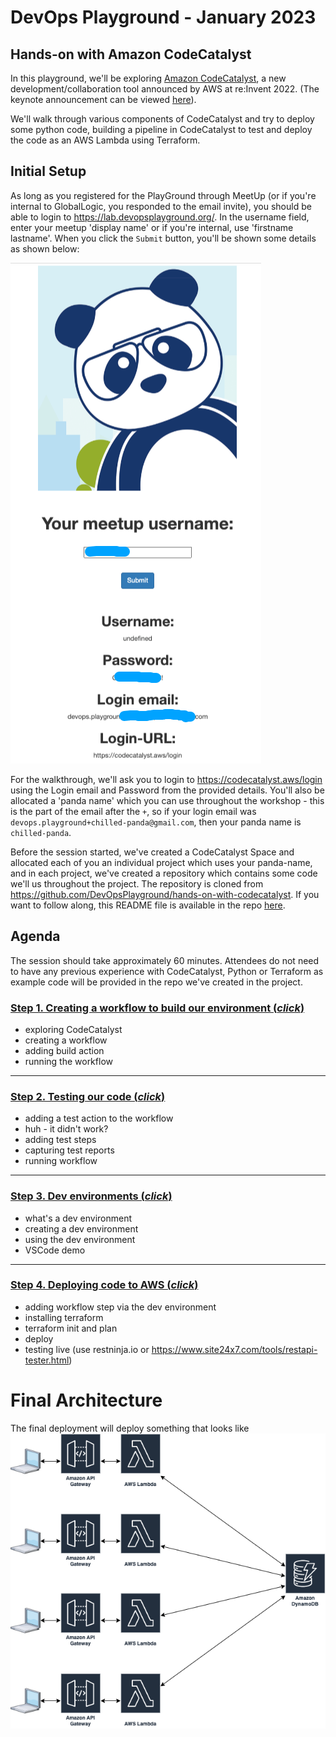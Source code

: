 # DevOps Playground - January 2023
## Hands-on with Amazon CodeCatalyst

In this playground, we'll be exploring [Amazon CodeCatalyst](https://codecatalyst.aws), a new development/collaboration tool announced by AWS at re:Invent 2022. (The keynote announcement can be viewed [here](https://youtu.be/RfvL_423a-I?t=3486)).

We'll walk through various components of CodeCatalyst and try to deploy some python code, building a pipeline in CodeCatalyst to test and deploy the code as an AWS Lambda using Terraform.

## Initial Setup
As long as you registered for the PlayGround through MeetUp (or if you're internal to GlobalLogic, you responded to the email invite), you should be able to login to https://lab.devopsplayground.org/. In the username field, enter your meetup 'display name' or if you're internal, use 'firstname lastname'. When you click the `Submit` button, you'll be shown some details as shown below:

![panda-login](./images/panda-login.png)

For the walkthrough, we'll ask you to login to https://codecatalyst.aws/login using the Login email and Password from the provided details. You'll also be allocated a 'panda name' which you can use throughout the workshop - this is the part of the email after the `+`, so if your login email was `devops.playground+chilled-panda@gmail.com`, then your panda name is `chilled-panda`.

Before the session started, we've created a CodeCatalyst Space and allocated each of you an individual project which uses your panda-name, and in each project, we've created a repository which contains some code we'll us throughout the project. The repository is cloned from https://github.com/DevOpsPlayground/hands-on-with-codecatalyst. If you want to follow along, this README file is available in the repo [here](https://github.com/DevOpsPlayground/hands-on-with-codecatalyst/blob/main/README.md).


## Agenda
The session should take approximately 60 minutes. Attendees do not need to have any previous experience with CodeCatalyst, Python or Terraform as example code will be provided in the repo we've created in the project.

### [Step 1. Creating a workflow to build our environment (_click_)](step1/README.md)
 - exploring CodeCatalyst
 - creating a workflow
 - adding build action
 - running the workflow  

---

### [Step 2. Testing our code (_click_)](step2/README.md)
 - adding a test action to the workflow
 - huh - it didn't work?
 - adding test steps
 - capturing test reports
 - running workflow

---
### [Step 3. Dev environments (_click_)](step3/README.md)
 - what's a dev environment
 - creating a dev environment
 - using the dev environment
 - VSCode demo

---
### [Step 4. Deploying code to AWS (_click_)](step4/README.md)
 - adding workflow step via the dev environment
 - installing terraform
 - terraform init and plan
 - deploy
 - testing live (use restninja.io or https://www.site24x7.com/tools/restapi-tester.html)


# Final Architecture
The final deployment will deploy something that looks like
![deployed architecture](./images/architecture.png)